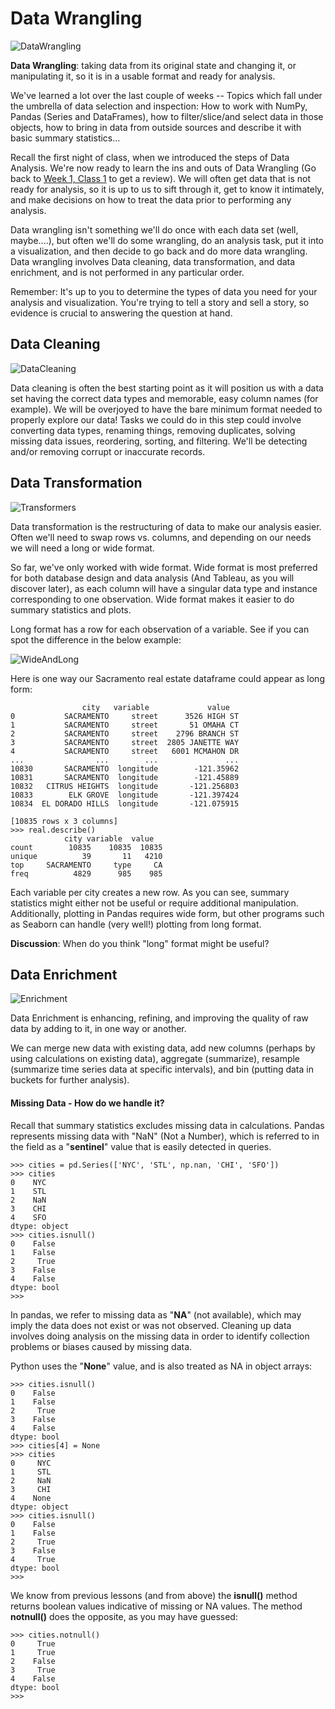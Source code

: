 # Data Wrangling

![DataWrangling](week3images/wrangling.png)

**Data Wrangling**: taking data from its original state and changing it, or manipulating it, so it is in a usable format and ready for analysis. 

We've learned a lot over the last couple of weeks -- Topics which fall under the umbrella of data selection and inspection: How to work with NumPy, Pandas (Series and DataFrames), how to filter/slice/and select data in those objects, how to bring in data from outside sources and describe it with basic summary statistics...

Recall the first night of class, when we introduced the steps of Data Analysis. We're now ready to learn the ins and outs of Data Wrangling (Go back to [Week 1, Class 1](../Week1/Class1.md#data-wrangling) to get a review). We will often get data that is not ready for analysis, so it is up to us to sift through it, get to know it intimately, and make decisions on how to treat the data prior to performing any analysis. 

Data wrangling isn't something we'll do once with each data set (well, maybe....), but often we'll do some wrangling, do an analysis task, put it into a visualization, and then decide to go back and do more data wrangling. Data wrangling involves Data cleaning, data transformation, and data enrichment, and is not performed in any particular order. 

Remember: It's up to you to determine the types of data you need for your analysis and visualization. You're trying to tell a story and sell a story, so evidence is crucial to answering the question at hand. 

## Data Cleaning

![DataCleaning](week3images/cleaning.jpeg)

Data cleaning is often the best starting point as it will position us with a data set having the correct data types and memorable, easy column names (for example). We will be overjoyed to have the bare minimum format needed to properly explore our data! Tasks we could do in this step could involve converting data types, renaming things, removing duplicates, solving missing data issues, reordering, sorting, and filtering. We'll be detecting and/or removing corrupt or inaccurate records. 

## Data Transformation

![Transformers](week3images/transformers.jpeg)

Data transformation is the restructuring of data to make our analysis easier. Often we'll need to swap rows vs. columns, and depending on our needs we will need a long or wide format.

So far, we've only worked with wide format. Wide format is most preferred for both database design and data analysis (And Tableau, as you will discover later), as each column will have a singular data type and instance corresponding to one observation. Wide format makes it easier to do summary statistics and plots. 

Long format has a row for each observation of a variable. See if you can spot the difference in the below example: 

![WideAndLong](week3images/widetolong.jpg)

Here is one way our Sacramento real estate dataframe could appear as long form:


  ```
                  city   variable             value
0           SACRAMENTO     street      3526 HIGH ST
1           SACRAMENTO     street       51 OMAHA CT
2           SACRAMENTO     street    2796 BRANCH ST
3           SACRAMENTO     street  2805 JANETTE WAY
4           SACRAMENTO     street   6001 MCMAHON DR
...                ...        ...               ...
10830       SACRAMENTO  longitude        -121.35962
10831       SACRAMENTO  longitude        -121.45889
10832   CITRUS HEIGHTS  longitude       -121.256803
10833        ELK GROVE  longitude       -121.397424
10834  EL DORADO HILLS  longitude       -121.075915

[10835 rows x 3 columns]
>>> real.describe()
              city variable  value
count        10835    10835  10835
unique          39       11   4210
top     SACRAMENTO     type     CA
freq          4829      985    985
```
Each variable per city creates a new row. As you can see, summary statistics might either not be useful or require additional manipulation. Additionally, plotting in Pandas requires wide form, but other programs such as Seaborn can handle (very well!) plotting from long format. 

**Discussion**: When do you think "long" format might be useful? 

## Data Enrichment

![Enrichment](week3images/enrichment.png)

Data Enrichment is enhancing, refining, and improving the quality of raw data by adding to it, in one way or another. 

We can merge new data with existing data, add new columns (perhaps by using calculations on existing data), aggregate (summarize), resample (summarize time series data at specific intervals), and bin (putting data in buckets for further analysis).

 
#### Missing Data - How do we handle it?

Recall that summary statistics excludes missing data in calculations. Pandas represents missing data with "NaN" (Not a Number), which is referred to in the field as a "**sentinel**" value that is easily detected in queries. 

```
>>> cities = pd.Series(['NYC', 'STL', np.nan, 'CHI', 'SFO'])
>>> cities
0    NYC
1    STL
2    NaN
3    CHI
4    SFO
dtype: object
>>> cities.isnull()
0    False
1    False
2     True
3    False
4    False
dtype: bool
>>> 
```
In pandas, we refer to missing data as "**NA**" (not available), which may imply the data does not exist or was not observed. Cleaning up data involves doing analysis on the missing data in order to identify collection problems or biases caused by missing data. 

Python uses the "**None**" value, and is also treated as NA in object arrays: 

```
>>> cities.isnull()
0    False
1    False
2     True
3    False
4    False
dtype: bool
>>> cities[4] = None
>>> cities
0     NYC
1     STL
2     NaN
3     CHI
4    None
dtype: object
>>> cities.isnull()
0    False
1    False
2     True
3    False
4     True
dtype: bool
>>> 
```

We know from previous lessons (and from above) the **isnull()** method returns boolean values indicative of missing or NA values. The method **notnull()** does the opposite, as you may have guessed:

```
>>> cities.notnull()
0     True
1     True
2    False
3     True
4    False
dtype: bool
>>> 
```



 
